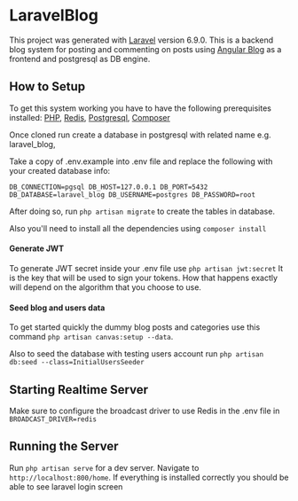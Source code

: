 # LaravelBlog

This project was generated with [Laravel](https://laravel.com/) version 6.9.0.
This is a backend blog system for posting and commenting on posts using 
[Angular Blog](https://github.com/MohamdFawaz/angular-blog) as a frontend and postgresql as DB engine.

## How to Setup

To get this system working you have to have the following prerequisites installed:
[PHP](https://www.php.net/),
[Redis](https://redis.io/),
[Postgresql](https://www.postgresql.org/),
[Composer](https://getcomposer.org/)

Once cloned run create a database in postgresql with related name e.g. laravel_blog,

Take a copy of .env.example into .env file and replace the following with your created database info:

`DB_CONNECTION=pgsql
 DB_HOST=127.0.0.1
 DB_PORT=5432
 DB_DATABASE=laravel_blog
 DB_USERNAME=postgres
 DB_PASSWORD=root
`

After doing so, run `php artisan migrate` to create the tables in database.

Also you'll need to install all the dependencies using `composer install` 

#### Generate JWT
To generate JWT secret inside your .env file use `php artisan jwt:secret` 
It is the key that will be used to sign your tokens. How that happens exactly will depend on the algorithm that you choose to use.
#### Seed blog and users data
To get started quickly the dummy blog posts and categories use this command `php artisan canvas:setup --data`.

Also to seed the database with testing users account run `php artisan db:seed --class=InitialUsersSeeder` 

## Starting Realtime Server
Make sure to configure the broadcast driver to use Redis in the .env file in `BROADCAST_DRIVER=redis
` 
## Running the Server

Run `php artisan serve` for a dev server. Navigate to `http://localhost:800/home`.
If everything is installed correctly you should be able to see laravel login screen

